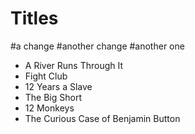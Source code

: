 # Titles
#a change
#another change
#another one

- A River Runs Through It
- Fight Club
- 12 Years a Slave
- The Big Short
- 12 Monkeys
- The Curious Case of Benjamin Button
